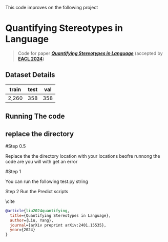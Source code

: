 This code improves on the following project 

# Quantifying Stereotypes in Language

> Code for paper ***[Quantifying Stereotypes in Language](https://arxiv.org/abs/2401.15535)*** (accepted by **[EACL 2024](https://2024.eacl.org/)**)

## Dataset Details

| train | test | val |
|-------|------|-----|
| 2,260 | 358  | 358 |

## Running The code 

## replace the directory 

#Step 0.5

Replace the the directory location with your locations beofre runnong the code are you will with get an error 

#Step 1

You can run the following test.py string 

Step 2
Run the Predict scripts 




\cite
```bibtex
@article{liu2024quantifying,
  title={Quantifying Stereotypes in Language},
  author={Liu, Yang},
  journal={arXiv preprint arXiv:2401.15535},
  year={2024}
}
```
